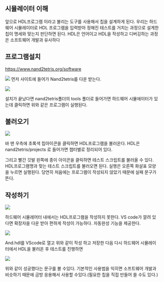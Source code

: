 ## 시뮬레이터 이해

앞으로 HDL프로그램 이라고 불리는 도구를 사용해서 칩을 설계하게 된다. 우리는 하드웨어 시뮬레이터로 HDL 프로그램을 입력받아 정해진 테스트를 거치는 과정으로 설계한 칩이 명세와 맞는지 판단하면 된다. HDL은 언어이고 HDL을 작성하고 디버깅하는 과정은 소프트웨어 개발과 유사하다

## 프로그램설치


https://www.nand2tetris.org/software

![](https://velog.velcdn.com/images/decoy-duck/post/23e12be8-5c2d-43a4-8aaa-81575403bdd2/image.png)
먼저 사이트에 들어가 Nand2tetris를 다운 받는다.

![](https://velog.velcdn.com/images/decoy-duck/post/652a4301-7df2-4e5f-b616-1aa71fcfc7df/image.png)

설치가 끝났다면 nand2tetris폴더의 tools 폴더로 들어가면 하드웨어 시뮬에이터가 있는데 
클릭하면 위와 같은 프로그램이 실행된다. 

## 불러오기

![](https://velog.velcdn.com/images/decoy-duck/post/cf2a156a-b07c-4f46-a192-83975893b91f/image.png)

바 맨 우측에 초록색 칩아이콘을 클릭하면 HDL프로그램을 불러온다. 
HDL은 nand2tetris/projects 로 들어가면 챕터별로 정리되어 있다.

그리고 빨간 깃발 왼쪽에 종이 아이콘을 클릭하면 테스트 스크립트를 불러올 수 있다. HDL프로그램명과 맞는 테스트 스크립트를 불러오면 된다. 실행은 오른쪽 화살표 모양을 누르면 실행된다. 당연히 처음에는 프로그램이 작성되지 않았기 때문에 실패 문구가 뜬다. 

## 작성하기

![](https://velog.velcdn.com/images/decoy-duck/post/4b6cc7c9-2b63-4057-b2ec-3a4e8da4e55c/image.png)

하드웨어 시뮬레어터 내에서는 HDL프로그램을 작성하지 못한다. VS code가 깔려 있다면 확장자을 다운 받아 편하게 작성이 가능하다. 자동완성 기능을 제공한다.


![](https://velog.velcdn.com/images/decoy-duck/post/260e1a69-8ab1-4700-81a2-afb1fe781551/image.png)

And.hdl를 VScode로 열고 위와 같이 작성 하고 저장한 다음 다시 하드웨어 시뮬레이터에서 HDL을 불러온 후 테스트를 진행하면

![](https://velog.velcdn.com/images/decoy-duck/post/acb4f1d3-c8cb-4ad8-8d9a-8360d5657da2/image.png)

위와 같이 성공했다는 문구를 볼 수있다. 기본적인 사용법을 익히면 소프트웨어 개발과 비슷하기 때문에 금방 응용해서 사용할 수있다.(필요한 칩을 직접 만들어 쓸 수도 있다.)


